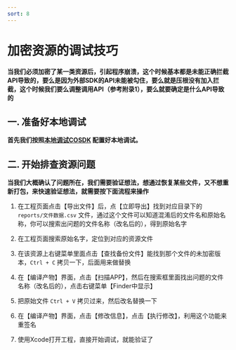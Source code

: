 ```yaml
---
sort: 8
---
```


# 加密资源的调试技巧
**当我们必须加密了某一类资源后，引起程序崩溃，这个时候基本都是未能正确拦截API导致的，要么是因为外部SDK的API未能被勾住，要么就是压根没有加入拦截，这个时候我们要么调整调用API（参考附录1），要么就要确定是什么API导致的**


## 一. 准备好本地调试
**首先我们按照[本地调试COSDK](https://crab-ios.com/docs/site/高级技巧/本地调试COSDK.html) 配置好本地调试。**

## 二. 开始排查资源问题
**当我们大概确认了问题所在，我们需要验证想法，想通过恢复某些文件，又不想重新打包，来快速验证想法，就需要按下面流程来操作**

1. 在工程页面点击【导出文件】后，点【立即导出】找到对应目录下的 `reports/文件数据.csv` 文件，通过这个文件可以知道混淆后的文件名和原始名称，你可以搜索出问题的文件名称（改名后的），得到原始名字

2. 在工程页面搜索原始名字，定位到对应的资源文件

3. 在该资源上右键菜单里面点击【查找备份文件】能找到那个文件的未加密版本，`Ctrl + C` 拷贝一下，后面用来做替换

4. 在【编译产物】界面，点击【扫描APP】，然后在搜索框里面找出问题的文件名称（改名后的），点击右键菜单【Finder中显示】

5. 把原始文件 `Ctrl + V` 拷贝过来，然后改名替换一下

6. 在【编译产物】界面，点击【修改信息】，点击【执行修改】，利用这个功能来重签名

7. 使用Xcode打开工程，直接开始调试，就能验证了
